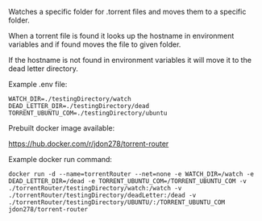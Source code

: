 Watches a specific folder for .torrent files and moves them to a specific folder.

When a torrent file is found it looks up the hostname in environment variables and if found moves the file to given folder.

If the hostname is not found in environment variables it will move it to the dead letter directory.

Example .env file:

```
WATCH_DIR=./testingDirectory/watch
DEAD_LETTER_DIR=./testingDirectory/dead
TORRENT_UBUNTU_COM=./testingDirectory/ubuntu
```

Prebuilt docker image available:

https://hub.docker.com/r/jdon278/torrent-router

Example docker run command:

```
docker run -d --name=torrentRouter --net=none -e WATCH_DIR=/watch -e DEAD_LETTER_DIR=/dead -e TORRENT_UBUNTU_COM=/TORRENT_UBUNTU_COM -v ./torrentRouter/testingDirectory/watch:/watch -v ./torrentRouter/testingDirectory/deadLetter:/dead -v ./torrentRouter/testingDirectory/UBUNTU/:/TORRENT_UBUNTU_COM jdon278/torrent-router
```